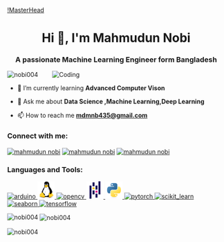[!MasterHead](https://media.licdn.com/dms/image/v2/D5616AQFjdXmtWFA2Ng/profile-displaybackgroundimage-shrink_350_1400/profile-displaybackgroundimage-shrink_350_1400/0/1699956438873?e=1733356800&v=beta&t=9_QH-53RCi25ZQ27ZXSvKkDe3sDQ1eJXd09udc-aWSo)
<h1 align="center">Hi 👋, I'm Mahmudun Nobi</h1>
<h3 align="center">A passionate Machine Learning Engineer form Bangladesh</h3>
<img align="right" alt= "Coding" width="400" src="https://camo.githubusercontent.com/2366b34bb903c09617990fb5fff4622f3e941349e846ddb7e73df872a9d21233/68747470733a2f2f63646e2e6472696262626c652e636f6d2f75736572732f3733303730332f73637265656e73686f74732f363538313234332f6176656e746f2e676966">

<p align="left"> <img src="https://komarev.com/ghpvc/?username=nobi004&label=Profile%20views&color=0e75b6&style=flat" alt="nobi004" /> </p>

- 🌱 I’m currently learning **Advanced Computer Vison**

- 💬 Ask me about **Data Science ,Machine Learning,Deep Learning**

- 📫 How to reach me **mdmnb435@gmail.com**

<h3 align="left">Connect with me:</h3>
<p align="left">
<a href="https://linkedin.com/in/mahmudun nobi" target="blank"><img align="center" src="https://raw.githubusercontent.com/rahuldkjain/github-profile-readme-generator/master/src/images/icons/Social/linked-in-alt.svg" alt="mahmudun nobi" height="30" width="40" /></a>
<a href="https://kaggle.com/mahmudun nobi" target="blank"><img align="center" src="https://raw.githubusercontent.com/rahuldkjain/github-profile-readme-generator/master/src/images/icons/Social/kaggle.svg" alt="mahmudun nobi" height="30" width="40" /></a>
<a href="https://fb.com/mahmudun nobi" target="blank"><img align="center" src="https://raw.githubusercontent.com/rahuldkjain/github-profile-readme-generator/master/src/images/icons/Social/facebook.svg" alt="mahmudun nobi" height="30" width="40" /></a>
</p>

<h3 align="left">Languages and Tools:</h3>
<p align="left"> <a href="https://www.arduino.cc/" target="_blank" rel="noreferrer"> <img src="https://cdn.worldvectorlogo.com/logos/arduino-1.svg" alt="arduino" width="40" height="40"/> </a> <a href="https://www.linux.org/" target="_blank" rel="noreferrer"> <img src="https://raw.githubusercontent.com/devicons/devicon/master/icons/linux/linux-original.svg" alt="linux" width="40" height="40"/> </a> <a href="https://opencv.org/" target="_blank" rel="noreferrer"> <img src="https://www.vectorlogo.zone/logos/opencv/opencv-icon.svg" alt="opencv" width="40" height="40"/> </a> <a href="https://pandas.pydata.org/" target="_blank" rel="noreferrer"> <img src="https://raw.githubusercontent.com/devicons/devicon/2ae2a900d2f041da66e950e4d48052658d850630/icons/pandas/pandas-original.svg" alt="pandas" width="40" height="40"/> </a> <a href="https://www.python.org" target="_blank" rel="noreferrer"> <img src="https://raw.githubusercontent.com/devicons/devicon/master/icons/python/python-original.svg" alt="python" width="40" height="40"/> </a> <a href="https://pytorch.org/" target="_blank" rel="noreferrer"> <img src="https://www.vectorlogo.zone/logos/pytorch/pytorch-icon.svg" alt="pytorch" width="40" height="40"/> </a> <a href="https://scikit-learn.org/" target="_blank" rel="noreferrer"> <img src="https://upload.wikimedia.org/wikipedia/commons/0/05/Scikit_learn_logo_small.svg" alt="scikit_learn" width="40" height="40"/> </a> <a href="https://seaborn.pydata.org/" target="_blank" rel="noreferrer"> <img src="https://seaborn.pydata.org/_images/logo-mark-lightbg.svg" alt="seaborn" width="40" height="40"/> </a> <a href="https://www.tensorflow.org" target="_blank" rel="noreferrer"> <img src="https://www.vectorlogo.zone/logos/tensorflow/tensorflow-icon.svg" alt="tensorflow" width="40" height="40"/> </a> </p>

<p><img align="left" src="https://github-readme-stats.vercel.app/api/top-langs?username=nobi004&show_icons=true&locale=en&layout=compact" alt="nobi004" /></p>

<p>&nbsp;<img align="center" src="https://github-readme-stats.vercel.app/api?username=nobi004&show_icons=true&locale=en" alt="nobi004" /></p>

<p><img align="center" src="https://github-readme-streak-stats.herokuapp.com/?user=nobi004&" alt="nobi004" /></p>
